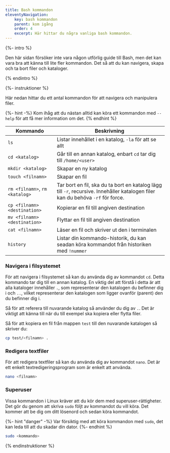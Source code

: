```yaml
---
title: Bash kommandon
eleventyNavigation:
    key: bash kommandon
    parent: kom igång
    order: 4
    excerpt: Här hittar du några vanliga bash kommandon.
---
```


{%- intro %}

Den här sidan försöker inte vara någon utförlig guide till Bash, men det kan vara bra att känna till lite fler kommandon. Det så att du kan navigera, skapa och ta bort filer och kataloger.

{% endintro %}

{%- instruktioner %}

Här nedan hittar du ett antal kommandon för att navigera och manipulera filer.

{%- hint -%}
Kom ihåg att du nästan alltid kan köra ett kommandon med `--help` för att få mer information om det.
{% endhint %}

| Kommando                       | Beskrivning                                                                                                                     |
| ------------------------------ | ------------------------------------------------------------------------------------------------------------------------------- |
| `ls`                           | Listar innehållet i en katalog, `-la` för att se allt                                                                           |
| `cd <katalog>`                 | Går till en annan katalog, enbart `cd` tar dig till `/home/<user>`                                                              |
| `mkdir <katalog>`              | Skapar en ny katalog                                                                                                            |
| `touch <filnamn>`              | Skapar en fil                                                                                                                   |
| `rm <filnamn>`, `rm <katalog>` | Tar bort en fil, ska du ta bort en katalog lägg till `-r`, recursive. Innehåller katalogen filer kan du behöva `-rf` för force. |
| `cp <filnamn> <destination>`   | Kopierar en fil till angiven destination                                                                                        |
| `mv <filnamn> <destination>`   | Flyttar en fil till angiven destination                                                                                         |
| `cat <filnamn>`                | Läser en fil och skriver ut den i terminalen                                                                                    |
| `history`                      | Listar din kommando-historik, du kan seadan köra kommandot från historiken med `!nummer`                                        |

### Navigera i filsystemet

För att navigera i filsystemet så kan du använda dig av kommandot `cd`. Detta kommando tar dig till en annan katalog. En viktig del att förstå i detta är att alla kataloger innehåller `.`, som representerar den katalogen du befinner dig i och `..`, vilket representerar den katalogen som ligger ovanför (parent) den du befinner dig i.

Så för att referera till nuvarande katalog så använder du dig av `.`. Det är viktigt att känna till när du till exempel ska kopiera eller flytta filer.

Så för att kopiera en fil från mappen `test` till den nuvarande katalogen så skriver du:

```bash
cp test/<filnamn> .
```

### Redigera textfiler

För att redigera textfiler så kan du använda dig av kommandot `nano`. Det är ett enkelt textredigeringsprogram som är enkelt att använda.

```bash
nano <filnamn>
```

### Superuser

Vissa kommandon i Linux kräver att du kör dem med superuser-rättigheter. Det gör du genom att skriva `sudo` följt av kommandot du vill köra. Det kommer att be dig om ditt lösenord och sedan köra kommandot.

{%- hint "danger" -%}
Var försiktig med att köra kommandon med `sudo`, det kan leda till att du skadar din dator.
{%- endhint %}

```bash
sudo <kommando>
```

{% endinstruktioner %}
